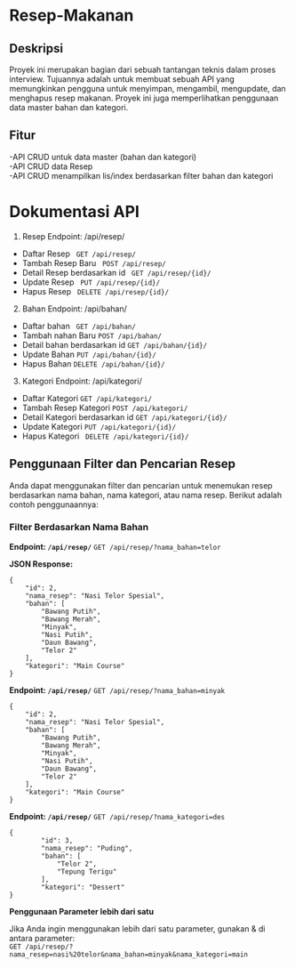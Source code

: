 # Resep-Makanan

## Deskripsi

Proyek ini merupakan bagian dari sebuah tantangan teknis dalam proses interview. 
Tujuannya adalah untuk membuat sebuah API yang memungkinkan pengguna untuk menyimpan, mengambil, mengupdate, dan menghapus resep makanan.
Proyek ini juga memperlihatkan penggunaan data master bahan dan kategori.

## Fitur
-API CRUD untuk data master (bahan dan kategori)  
-API CRUD data Resep  
-API CRUD menampilkan lis/index berdasarkan filter bahan dan kategori  

# Dokumentasi API

1. Resep
  Endpoint: /api/resep/
  - Daftar Resep
   ` GET /api/resep/`
  - Tambah Resep Baru
   ` POST /api/resep/`
  - Detail Resep berdasarkan id
   ` GET /api/resep/{id}/`
  - Update Resep
   ` PUT /api/resep/{id}/`
  - Hapus Resep
   ` DELETE /api/resep/{id}/`
2. Bahan
  Endpoint: /api/bahan/
  - Daftar bahan
    ` GET /api/bahan/`
  - Tambah nahan Baru
    `POST /api/bahan/`
  - Detail bahan berdasarkan id
    `GET /api/bahan/{id}/`
  - Update Bahan
    `PUT /api/bahan/{id}/`
  - Hapus Bahan
    `DELETE /api/bahan/{id}/`  
3. Kategori
  Endpoint: /api/kategori/   
  - Daftar Kategori
      `GET /api/kategori/`
  - Tambah Resep Kategori
      `POST /api/kategori/`
  - Detail Kategori berdasarkan id
      `GET /api/kategori/{id}/`
  - Update Kategori
      `PUT /api/kategori/{id}/`
  - Hapus Kategori
     ` DELETE /api/kategori/{id}/`
## Penggunaan Filter dan Pencarian Resep  

  Anda dapat menggunakan filter dan pencarian untuk menemukan resep berdasarkan nama bahan, nama kategori, atau nama resep. Berikut adalah contoh penggunaannya:

### Filter Berdasarkan Nama Bahan

**Endpoint: `/api/resep/`**
`GET /api/resep/?nama_bahan=telor`

**JSON Response:**
```
{
    "id": 2,
    "nama_resep": "Nasi Telor Spesial",
    "bahan": [
        "Bawang Putih",
        "Bawang Merah",
        "Minyak",
        "Nasi Putih",
        "Daun Bawang",
        "Telor 2"
    ],
    "kategori": "Main Course"
}
```

**Endpoint: `/api/resep/`**
`GET /api/resep/?nama_bahan=minyak`
```
{
    "id": 2,
    "nama_resep": "Nasi Telor Spesial",
    "bahan": [
        "Bawang Putih",
        "Bawang Merah",
        "Minyak",
        "Nasi Putih",
        "Daun Bawang",
        "Telor 2"
    ],
    "kategori": "Main Course"
}
```
**Endpoint: `/api/resep/`**
`GET /api/resep/?nama_kategori=des`

```
{
        "id": 3,
        "nama_resep": "Puding",
        "bahan": [
            "Telor 2",
            "Tepung Terigu"
        ],
        "kategori": "Dessert"
}
```
  
**Penggunaan Parameter lebih dari satu**

Jika Anda ingin menggunakan lebih dari satu parameter, gunakan & di antara parameter:   
`GET /api/resep/?nama_resep=nasi%20telor&nama_bahan=minyak&nama_kategori=main`

    



